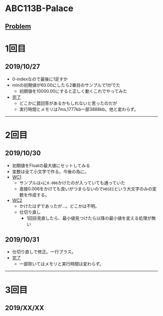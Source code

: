 # ABC113B-Palace

[Problem](https://atcoder.jp/contests/abc113/tasks/abc113_b)
---
# 1回目
## 2019/10/27
* 0-indexなので最後に1足すか
* minの初期値が60.00にしたら2番目のサンプルで1がでた
    * 初期値を10000.00にすると正しく動くこれでやってみた
* [完了](https://atcoder.jp/contests/abc113/submissions/8144077)
    * どこかに罠回答があるかもしれないと思ったのだが
    * 実行時間とメモリは7ms,1777kb一部3888kb。他と変わらず。
---
# 2回目
## 2019/10/30
* 初期値をFloatの最大値にセットしてみる
* 変数は全て小文字で作る。今後の為に。
* [WC1](https://atcoder.jp/contests/abc113/submissions/8216090)
    * サンプルは`x`に`0.006`かけたのが入っていても通っていた
    * 直接0.006をかけても良いがつまらないので`HOSEI`という大文字のみの変数を作成する。
* [WC2](https://atcoder.jp/contests/abc113/submissions/8216135)
    * かけたはずであったが…。どこかは不明。
    * 仕切り直し
        * 1回目見直したら、最小値見つけたら以降の最小値を変える処理が無い
## 2019/10/31
* 仕切り直しで修正。一行プラス。
* [完了](https://atcoder.jp/contests/abc113/submissions/8227371)
    * 一部除いてはメモリと実行時間は変わらず。
---
# 3回目
## 2019/XX/XX